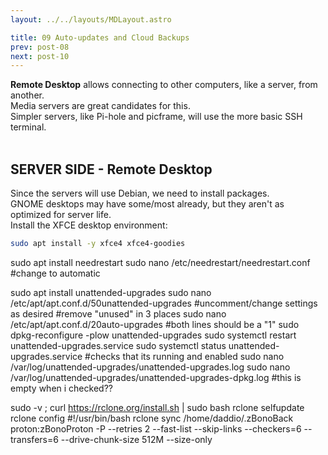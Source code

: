```yaml
---
layout: ../../layouts/MDLayout.astro

title: 09 Auto-updates and Cloud Backups
prev: post-08
next: post-10
---
```



**Remote Desktop** allows connecting to other computers, like a server, from another.<br>
Media servers are great candidates for this.<br>
Simpler servers, like Pi-hole and picframe, will use the more basic SSH terminal.<br><br>

## SERVER SIDE - Remote Desktop

Since the servers will use Debian, we need to install packages.<br>
GNOME desktops may have some/most already, but they aren't as optimized for server life.<br>
Install the XFCE desktop environment:
```sh
sudo apt install -y xfce4 xfce4-goodies	
```
sudo apt install needrestart
sudo nano /etc/needrestart/needrestart.conf
	#change to automatic
	
sudo apt install unattended-upgrades
sudo nano /etc/apt/apt.conf.d/50unattended-upgrades
	#uncomment/change settings as desired
	#remove "unused" in 3 places
sudo nano /etc/apt/apt.conf.d/20auto-upgrades
	#both lines should be a "1"
sudo dpkg-reconfigure -plow unattended-upgrades
sudo systemctl restart unattended-upgrades.service
sudo systemctl status unattended-upgrades.service
	#checks that its running and enabled
sudo nano /var/log/unattended-upgrades/unattended-upgrades.log
sudo nano /var/log/unattended-upgrades/unattended-upgrades-dpkg.log  #this is empty when i checked??


sudo -v ; curl https://rclone.org/install.sh | sudo bash
rclone selfupdate
rclone config
	#!/usr/bin/bash
	rclone sync /home/daddio/.zBonoBack proton:zBonoProton
	-P --retries 2 --fast-list --skip-links --checkers=6 --transfers=6 --drive-chunk-size 512M --size-only